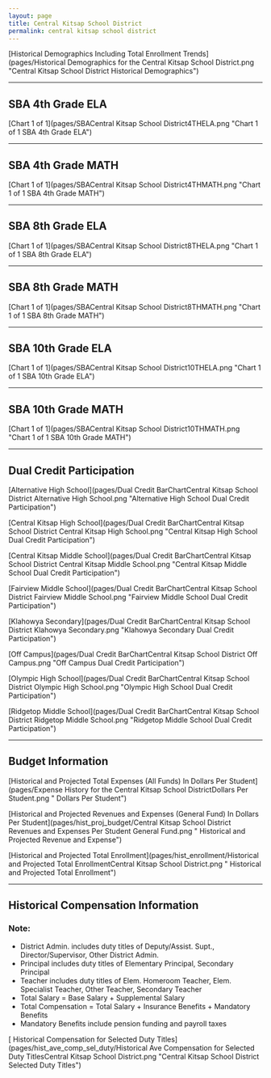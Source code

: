 ```yaml
---
layout: page
title: Central Kitsap School District
permalink: central kitsap school district
---
```



[Historical Demographics Including Total Enrollment Trends](pages/Historical Demographics for the Central Kitsap School District.png "Central Kitsap School District Historical Demographics")

___

## SBA 4th Grade ELA

[Chart 1 of 1](pages/SBACentral Kitsap School District4THELA.png "Chart 1 of 1 SBA 4th Grade ELA")


___

## SBA 4th Grade MATH

[Chart 1 of 1](pages/SBACentral Kitsap School District4THMATH.png "Chart 1 of 1 SBA 4th Grade MATH")


___

## SBA 8th Grade ELA

[Chart 1 of 1](pages/SBACentral Kitsap School District8THELA.png "Chart 1 of 1 SBA 8th Grade ELA")


___

## SBA 8th Grade MATH

[Chart 1 of 1](pages/SBACentral Kitsap School District8THMATH.png "Chart 1 of 1 SBA 8th Grade MATH")


___

## SBA 10th Grade ELA

[Chart 1 of 1](pages/SBACentral Kitsap School District10THELA.png "Chart 1 of 1 SBA 10th Grade ELA")


___

## SBA 10th Grade MATH

[Chart 1 of 1](pages/SBACentral Kitsap School District10THMATH.png "Chart 1 of 1 SBA 10th Grade MATH")


___

## Dual Credit Participation

[Alternative High School](pages/Dual Credit BarChartCentral Kitsap School District Alternative High School.png "Alternative High School Dual Credit Participation")

[Central Kitsap High School](pages/Dual Credit BarChartCentral Kitsap School District Central Kitsap High School.png "Central Kitsap High School Dual Credit Participation")

[Central Kitsap Middle School](pages/Dual Credit BarChartCentral Kitsap School District Central Kitsap Middle School.png "Central Kitsap Middle School Dual Credit Participation")

[Fairview Middle School](pages/Dual Credit BarChartCentral Kitsap School District Fairview Middle School.png "Fairview Middle School Dual Credit Participation")

[Klahowya Secondary](pages/Dual Credit BarChartCentral Kitsap School District Klahowya Secondary.png "Klahowya Secondary Dual Credit Participation")

[Off Campus](pages/Dual Credit BarChartCentral Kitsap School District Off Campus.png "Off Campus Dual Credit Participation")

[Olympic High School](pages/Dual Credit BarChartCentral Kitsap School District Olympic High School.png "Olympic High School Dual Credit Participation")

[Ridgetop Middle School](pages/Dual Credit BarChartCentral Kitsap School District Ridgetop Middle School.png "Ridgetop Middle School Dual Credit Participation")


___

## Budget Information

[Historical and Projected Total Expenses (All Funds) In Dollars Per Student](pages/Expense History for the Central Kitsap School DistrictDollars Per Student.png " Dollars Per Student")

[Historical and Projected Revenues and Expenses (General Fund) In Dollars Per Student](pages/hist_proj_budget/Central Kitsap School District Revenues and Expenses Per Student General Fund.png " Historical and Projected Revenue and Expense")

[Historical and Projected Total Enrollment](pages/hist_enrollment/Historical and Projected Total EnrollmentCentral Kitsap School District.png " Historical and Projected Total Enrollment")


___

## Historical Compensation Information
### Note:
- District Admin. includes duty titles of Deputy/Assist. Supt., Director/Supervisor, Other District Admin.
- Principal includes duty titles of Elementary Principal, Secondary Principal
- Teacher includes duty titles of Elem. Homeroom Teacher, Elem. Specialist Teacher, Other Teacher, Secondary Teacher
- Total Salary = Base Salary + Supplemental Salary
- Total Compensation = Total Salary + Insurance Benefits + Mandatory Benefits
- Mandatory Benefits include pension funding and payroll taxes

[ Historical Compensation for Selected Duty Titles](pages/hist_ave_comp_sel_duty/Historical Ave Compensation for Selected Duty TitlesCentral Kitsap School District.png "Central Kitsap School District Selected Duty Titles")

